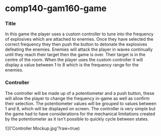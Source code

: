 # comp140-gam160-game

### Title

In this game the player uses a custom controller to tune into the frequency of explosives which are attached to enemies.
Once they have selected the correct frequency they then push the button to detonate the explosives defeating the enemies.
Enemies will attack the player in waves continually until they reach their target then the game is over. Their target is in the centre of the room. When the player uses the custom controller it will display a value between 1 to 8 which is the frequency range for the enemies. 


### Controller

The controller will be made up of a potentiometer and a push button, these will allow the player to change the frequency in-game as well as confirm their selection. The potentiometer values will be grouped to values between 1 and 8, which will be displayed on screen. The controller is very simple but the game had to have considerations for the mechanical limitations created by the potentiometer as it isn't possible to quickly cycle between states. 

![]('Controller Mockup.jpg'?raw=true)
